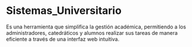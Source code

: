 # Sistemas_Universitario
Es una herramienta que simplifica la gestión académica, permitiendo a los administradores, catedráticos y alumnos realizar sus tareas de manera eficiente a través de una interfaz web intuitiva.
